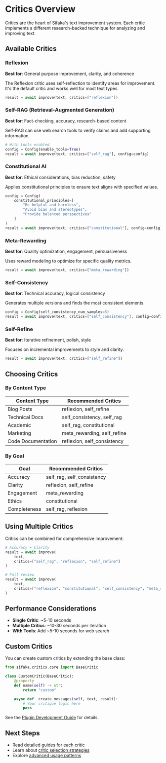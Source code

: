 # Critics Overview

Critics are the heart of Sifaka's text improvement system. Each critic implements a different research-backed technique for analyzing and improving text.

## Available Critics

### Reflexion
**Best for**: General purpose improvement, clarity, and coherence

The Reflexion critic uses self-reflection to identify areas for improvement. It's the default critic and works well for most text types.

```python
result = await improve(text, critics=["reflexion"])
```

### Self-RAG (Retrieval-Augmented Generation)
**Best for**: Fact-checking, accuracy, research-based content

Self-RAG can use web search tools to verify claims and add supporting information.

```python
# With tools enabled
config = Config(enable_tools=True)
result = await improve(text, critics=["self_rag"], config=config)
```

### Constitutional AI
**Best for**: Ethical considerations, bias reduction, safety

Applies constitutional principles to ensure text aligns with specified values.

```python
config = Config(
    constitutional_principles=[
        "Be helpful and harmless",
        "Avoid bias and stereotypes",
        "Provide balanced perspectives"
    ]
)
result = await improve(text, critics=["constitutional"], config=config)
```

### Meta-Rewarding
**Best for**: Quality optimization, engagement, persuasiveness

Uses reward modeling to optimize for specific quality metrics.

```python
result = await improve(text, critics=["meta_rewarding"])
```

### Self-Consistency
**Best for**: Technical accuracy, logical consistency

Generates multiple versions and finds the most consistent elements.

```python
config = Config(self_consistency_num_samples=5)
result = await improve(text, critics=["self_consistency"], config=config)
```

### Self-Refine
**Best for**: Iterative refinement, polish, style

Focuses on incremental improvements to style and clarity.

```python
result = await improve(text, critics=["self_refine"])
```

## Choosing Critics

### By Content Type

| Content Type | Recommended Critics |
|-------------|-------------------|
| Blog Posts | reflexion, self_refine |
| Technical Docs | self_consistency, self_rag |
| Academic | self_rag, constitutional |
| Marketing | meta_rewarding, self_refine |
| Code Documentation | reflexion, self_consistency |

### By Goal

| Goal | Recommended Critics |
|------|-------------------|
| Accuracy | self_rag, self_consistency |
| Clarity | reflexion, self_refine |
| Engagement | meta_rewarding |
| Ethics | constitutional |
| Completeness | self_rag, reflexion |

## Using Multiple Critics

Critics can be combined for comprehensive improvement:

```python
# Accuracy + Clarity
result = await improve(
    text,
    critics=["self_rag", "reflexion", "self_refine"]
)

# Full review
result = await improve(
    text,
    critics=["reflexion", "constitutional", "self_consistency", "meta_rewarding"]
)
```

## Performance Considerations

- **Single Critic**: ~5-10 seconds
- **Multiple Critics**: ~10-30 seconds per iteration
- **With Tools**: Add ~5-10 seconds for web search

## Custom Critics

You can create custom critics by extending the base class:

```python
from sifaka.critics.core import BaseCritic

class CustomCritic(BaseCritic):
    @property
    def name(self) -> str:
        return "custom"

    async def _create_messages(self, text, result):
        # Your critique logic here
        pass
```

See the [Plugin Development Guide](../dev/plugin-development.md) for details.

## Next Steps

- Read detailed guides for each critic
- Learn about [critic selection strategies](selection-guide.md)
- Explore [advanced usage patterns](../guide/advanced-usage.md)
